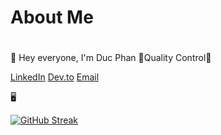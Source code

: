 <h1>About Me<h1></h1>
👋 Hey everyone, I'm Duc Phan
🐞Quality Control🐞

[LinkedIn](https://www.linkedin.com/in/gerphan94)
[Dev.to](https://dev.to/gerphan94)
[Email](ducpn1194@gmail.com)

🖥️


[![GitHub Streak](https://github-readme-streak-stats.herokuapp.com?user=Gerphan94)](https://git.io/streak-stats)
